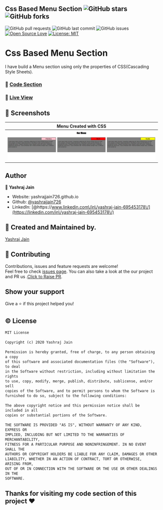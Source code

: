 
## Css Based Menu Section ![GitHub stars](https://img.shields.io/github/stars/yashrajjain726/Css-Based-Menu-Section?style=social)![GitHub forks](https://img.shields.io/github/forks/yashrajjain726/Css-Based-Menu-Section?style=social) 
![GitHub pull requests](https://img.shields.io/github/issues-pr/yashrajjain726/Css-Based-Menu-Section) ![GitHub last commit](https://img.shields.io/github/last-commit/yashrajjain726/Css-Based-Menu-Section)  ![GitHub issues](https://img.shields.io/github/issues-raw/yashrajjain726/Css-Based-Menu-Section) [![Open Source Love](https://badges.frapsoft.com/os/v2/open-source.svg?v=103)](https://github.com/yashrajjain726/Css-Based-Menu-Section)
[![License: MIT](https://img.shields.io/badge/License-MIT-yellow.svg)](https://opensource.org/licenses/MIT)

#  Css Based Menu Section 

I have build a Menu section using only the properties of CSS(Cascading Style Sheets). 

### :file_folder: [Code Section](https://github.com/yashrajjain726/Css-Based-Menu-Section)

### :running: [Live View](https://yashrajjain726.github.io/Css-Based-Menu-Section/)
## 📱 Screenshots
|                                                     Menu Created with CSS                                             
|:----------------------------------------------------------------------------------------------------------------------:|
| ![](https://github.com/yashrajjain726/Css-Based-Menu-Section/blob/master/screenshots/menu.JPG) | 

## Author

👤 **Yashraj Jain**

* Website: yashrajjain726.github.io
* Github: [@yashrajjain726](https://github.com/yashrajjain726)
* LinkedIn: [@https:\/\/www.linkedin.com\/in\/yashraj-jain-695453178\/](https://linkedin.com/in\/yashraj-jain-695453178\/)

## 🙋 Created and Maintained by. 
[Yashraj Jain](https://github.com/yashrajjain726)

## 🤝 Contributing

Contributions, issues and feature requests are welcome!<br />Feel free to check [issues page](https://github.com/yashrajjain726/Css-Based-Menu-Section/issues). You can also take a look at the our project and PR us .[Click to Raise PR](https://github.com/yashrajjain726/Css-Based-Menu-Section/pulls).

## Show your support

Give a ⭐️ if this project helped you!

## © License 
```
MIT License

Copyright (c) 2020 Yashraj Jain

Permission is hereby granted, free of charge, to any person obtaining a copy
of this software and associated documentation files (the "Software"), to deal
in the Software without restriction, including without limitation the rights
to use, copy, modify, merge, publish, distribute, sublicense, and/or sell
copies of the Software, and to permit persons to whom the Software is
furnished to do so, subject to the following conditions:

The above copyright notice and this permission notice shall be included in all
copies or substantial portions of the Software.

THE SOFTWARE IS PROVIDED "AS IS", WITHOUT WARRANTY OF ANY KIND, EXPRESS OR
IMPLIED, INCLUDING BUT NOT LIMITED TO THE WARRANTIES OF MERCHANTABILITY,
FITNESS FOR A PARTICULAR PURPOSE AND NONINFRINGEMENT. IN NO EVENT SHALL THE
AUTHORS OR COPYRIGHT HOLDERS BE LIABLE FOR ANY CLAIM, DAMAGES OR OTHER
LIABILITY, WHETHER IN AN ACTION OF CONTRACT, TORT OR OTHERWISE, ARISING FROM,
OUT OF OR IN CONNECTION WITH THE SOFTWARE OR THE USE OR OTHER DEALINGS IN THE
SOFTWARE.
```
## Thanks for visiting my code section of this project :heart: 
